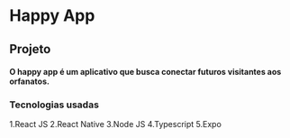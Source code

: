 # Happy App
## Projeto
#### O happy app é um aplicativo que busca conectar futuros visitantes aos orfanatos.

### __Tecnologias usadas__
1.React JS
2.React Native
3.Node JS
4.Typescript
5.Expo


